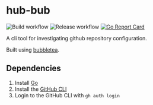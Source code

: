 # hub-bub

![Build workflow](https://github.com/admcpr/hub-bub/actions/workflows/build.yml/badge.svg)
![Release workflow](https://github.com/admcpr/hub-bub/actions/workflows/release.yml/badge.svg)
[![Go Report Card](https://goreportcard.com/badge/github.com/admcpr/hub-bub)](https://goreportcard.com/report/github.com/admcpr/hub-bub)

A cli tool for investigating github repository configuration.

Built using [bubbletea](https://github.com/charmbracelet/bubbletea).

## Dependencies 
1. Install [Go](https://golang.org/doc/install)
1. Install the [GitHub CLI](https://cli.github.com/)
1. Login to the GitHub CLI with `gh auth login`
